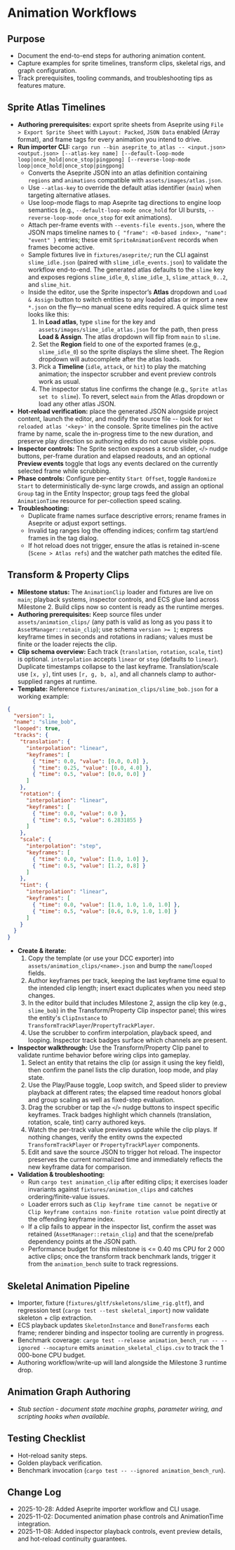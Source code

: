 # Animation Workflows

## Purpose
- Document the end-to-end steps for authoring animation content.
- Capture examples for sprite timelines, transform clips, skeletal rigs, and graph configuration.
- Track prerequisites, tooling commands, and troubleshooting tips as features mature.

## Sprite Atlas Timelines
- **Authoring prerequisites:** export sprite sheets from Aseprite using `File > Export Sprite Sheet` with `Layout: Packed`, `JSON Data` enabled (Array format), and frame tags for every animation you intend to drive.
- **Run importer CLI:** `cargo run --bin aseprite_to_atlas -- <input.json> <output.json> [--atlas-key name] [--default-loop-mode loop|once_hold|once_stop|pingpong] [--reverse-loop-mode loop|once_hold|once_stop|pingpong]`
  - Converts the Aseprite JSON into an atlas definition containing `regions` and `animations` compatible with `assets/images/atlas.json`.
  - Use `--atlas-key` to override the default atlas identifier (`main`) when targeting alternative atlases.
  - Use loop-mode flags to map Aseprite tag directions to engine loop semantics (e.g., `--default-loop-mode once_hold` for UI bursts, `--reverse-loop-mode once_stop` for exit animations).
  - Attach per-frame events with `--events-file events.json`, where the JSON maps timeline names to `{ "frame": <0-based index>, "name": "event" }` entries; these emit `SpriteAnimationEvent` records when frames become active.
  - Sample fixtures live in `fixtures/aseprite/`; run the CLI against `slime_idle.json` (paired with `slime_idle_events.json`) to validate the workflow end-to-end. The generated atlas defaults to the `slime` key and exposes regions `slime_idle_0`, `slime_idle_1`, `slime_attack_0..2`, and `slime_hit`.
  - Inside the editor, use the Sprite inspector’s **Atlas** dropdown and `Load & Assign` button to switch entities to any loaded atlas or import a new `*.json` on the fly—no manual scene edits required. A quick slime test looks like this:
    1. In **Load atlas**, type `slime` for the key and `assets/images/slime_idle_atlas.json` for the path, then press **Load & Assign**. The atlas dropdown will flip from `main` to `slime`.
    2. Set the **Region** field to one of the exported frames (e.g., `slime_idle_0`) so the sprite displays the slime sheet. The Region dropdown will autocomplete after the atlas loads.
    3. Pick a **Timeline** (`idle`, `attack`, or `hit`) to play the matching animation; the inspector scrubber and event preview controls work as usual.
    4. The inspector status line confirms the change (e.g., `Sprite atlas set to slime`). To revert, select `main` from the Atlas dropdown or load any other atlas JSON.
- **Hot-reload verification:** place the generated JSON alongside project content, launch the editor, and modify the source file -- look for `Hot reloaded atlas '<key>'` in the console. Sprite timelines pin the active frame by name, scale the in-progress time to the new duration, and preserve play direction so authoring edits do not cause visible pops.
- **Inspector controls:** The Sprite section exposes a scrub slider, `<`/`>` nudge buttons, per-frame duration and elapsed readouts, and an optional **Preview events** toggle that logs any events declared on the currently selected frame while scrubbing.
- **Phase controls:** Configure per-entity `Start Offset`, toggle `Randomize Start` to deterministically de-sync large crowds, and assign an optional `Group` tag in the Entity Inspector; group tags feed the global `AnimationTime` resource for per-collection speed scaling.
- **Troubleshooting:**
  - Duplicate frame names surface descriptive errors; rename frames in Aseprite or adjust export settings.
  - Invalid tag ranges log the offending indices; confirm tag start/end frames in the tag dialog.
  - If hot reload does not trigger, ensure the atlas is retained in-scene (`Scene > Atlas refs`) and the watcher path matches the edited file.

## Transform & Property Clips
- **Milestone status:** The `AnimationClip` loader and fixtures are live on `main`; playback systems, inspector controls, and ECS glue land across Milestone 2. Build clips now so content is ready as the runtime merges.
- **Authoring prerequisites:** Keep source files under `assets/animation_clips/` (any path is valid as long as you pass it to `AssetManager::retain_clip`); use schema `version >= 1`; express keyframe times in seconds and rotations in radians; values must be finite or the loader rejects the clip.
- **Clip schema overview:** Each track (`translation`, `rotation`, `scale`, `tint`) is optional. `interpolation` accepts `linear` or `step` (defaults to `linear`). Duplicate timestamps collapse to the last keyframe. Translation/scale use `[x, y]`, tint uses `[r, g, b, a]`, and all channels clamp to author-supplied ranges at runtime.
- **Template:** Reference `fixtures/animation_clips/slime_bob.json` for a working example:

```json
{
  "version": 1,
  "name": "slime_bob",
  "looped": true,
  "tracks": {
    "translation": {
      "interpolation": "linear",
      "keyframes": [
        { "time": 0.0, "value": [0.0, 0.0] },
        { "time": 0.25, "value": [0.0, 4.0] },
        { "time": 0.5, "value": [0.0, 0.0] }
      ]
    },
    "rotation": {
      "interpolation": "linear",
      "keyframes": [
        { "time": 0.0, "value": 0.0 },
        { "time": 0.5, "value": 6.2831855 }
      ]
    },
    "scale": {
      "interpolation": "step",
      "keyframes": [
        { "time": 0.0, "value": [1.0, 1.0] },
        { "time": 0.5, "value": [1.2, 0.8] }
      ]
    },
    "tint": {
      "interpolation": "linear",
      "keyframes": [
        { "time": 0.0, "value": [1.0, 1.0, 1.0, 1.0] },
        { "time": 0.5, "value": [0.6, 0.9, 1.0, 1.0] }
      ]
    }
  }
}
```
- **Create & iterate:**
  1. Copy the template (or use your DCC exporter) into `assets/animation_clips/<name>.json` and bump the `name`/`looped` fields.
  2. Author keyframes per track, keeping the last keyframe time equal to the intended clip length; insert exact duplicates when you need step changes.
  3. In the editor build that includes Milestone 2, assign the clip key (e.g., `slime_bob`) in the Transform/Property Clip inspector panel; this wires the entity's `ClipInstance` to `TransformTrackPlayer`/`PropertyTrackPlayer`.
  4. Use the scrubber to confirm interpolation, playback speed, and looping. Inspector track badges surface which channels are present.
- **Inspector walkthrough:** Use the Transform/Property Clip panel to validate runtime behavior before wiring clips into gameplay.
  1. Select an entity that retains the clip (or assign it using the key field), then confirm the panel lists the clip duration, loop mode, and play state.
  2. Use the Play/Pause toggle, Loop switch, and Speed slider to preview playback at different rates; the elapsed time readout honors global and group scaling as well as fixed-step evaluation.
  3. Drag the scrubber or tap the `<`/`>` nudge buttons to inspect specific keyframes. Track badges highlight which channels (translation, rotation, scale, tint) carry authored keys.
  4. Watch the per-track value previews update while the clip plays. If nothing changes, verify the entity owns the expected `TransformTrackPlayer` or `PropertyTrackPlayer` components.
  5. Edit and save the source JSON to trigger hot reload. The inspector preserves the current normalized time and immediately reflects the new keyframe data for comparison.
- **Validation & troubleshooting:**
  - Run `cargo test animation_clip` after editing clips; it exercises loader invariants against `fixtures/animation_clips` and catches ordering/finite-value issues.
  - Loader errors such as `Clip keyframe time cannot be negative` or `Clip keyframe contains non-finite rotation value` point directly at the offending keyframe index.
  - If a clip fails to appear in the inspector list, confirm the asset was retained (`AssetManager::retain_clip`) and that the scene/prefab dependency points at the JSON path.
  - Performance budget for this milestone is <= 0.40 ms CPU for 2 000 active clips; once the transform track benchmark lands, trigger it from the `animation_bench` suite to track regressions.

## Skeletal Animation Pipeline
- Importer, fixture (`fixtures/gltf/skeletons/slime_rig.gltf`), and regression test (`cargo test --test skeletal_import`) now validate skeleton + clip extraction.
- ECS playback updates `SkeletonInstance` and `BoneTransforms` each frame; renderer binding and inspector tooling are currently in progress.
- Benchmark coverage: `cargo test --release animation_bench_run -- --ignored --nocapture` emits `animation_skeletal_clips.csv` to track the 1 000-bone CPU budget.
- Authoring workflow/write-up will land alongside the Milestone 3 runtime drop.

## Animation Graph Authoring
- _Stub section - document state machine graphs, parameter wiring, and scripting hooks when available._

## Testing Checklist
- Hot-reload sanity steps.
- Golden playback verification.
- Benchmark invocation (`cargo test -- --ignored animation_bench_run`).

## Change Log
- 2025-10-28: Added Aseprite importer workflow and CLI usage.
- 2025-11-02: Documented animation phase controls and AnimationTime integration.
- 2025-11-08: Added inspector playback controls, event preview details, and hot-reload continuity guarantees.

